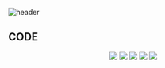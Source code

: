 ![header](https://capsule-render.vercel.app/api?type=Venom&color=0:FFCCCC,90:7D77FF&text=BREADCHAE&nbsp;&nbsp;🍞&fontSize=30)


## CODE ##
<div align="center">
  <img src="https://img.shields.io/badge/Python-3776AB?style=for-the-badge&logo=Python&logoColor=white">
  <img src="https://img.shields.io/badge/c-A8B9CC?style=for-the-badge&logo=c&logoColor=white">
  <img src="https://img.shields.io/badge/c++-00599C?style=for-the-badge&logo=cplusplus&logoColor=white">
  <img src="https://img.shields.io/badge/Fortran-734F96?style=for-the-badge&logo=fortran&logoColor=white">
  <img src="https://img.shields.io/badge/Mathematica-DD1100?style=for-the-badge&logo=wolframmathematica&logoColor=white">
<!--
**breadchae/breadchae** is a ✨ _special_ ✨ repository because its `README.md` (this file) appears on your GitHub profile.
</div>




Here are some ideas to get you started:

- 🔭 I’m currently working on ...
- 🌱 I’m currently learning ...
- 👯 I’m looking to collaborate on ...
- 🤔 I’m looking for help with ...
- 💬 Ask me about ...
- 📫 How to reach me: ...
- 😄 Pronouns: ...
- ⚡ Fun fact: ...
-->
